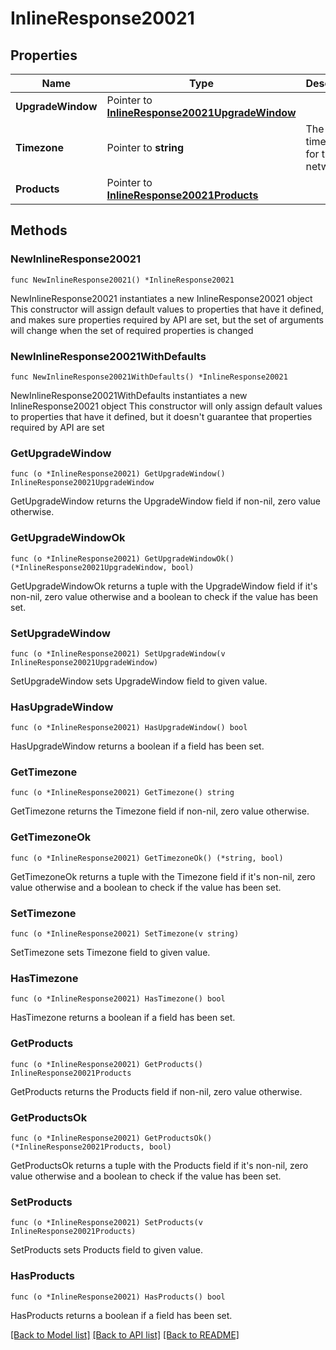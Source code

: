 # InlineResponse20021

## Properties

Name | Type | Description | Notes
------------ | ------------- | ------------- | -------------
**UpgradeWindow** | Pointer to [**InlineResponse20021UpgradeWindow**](InlineResponse20021UpgradeWindow.md) |  | [optional] 
**Timezone** | Pointer to **string** | The timezone for the network | [optional] 
**Products** | Pointer to [**InlineResponse20021Products**](InlineResponse20021Products.md) |  | [optional] 

## Methods

### NewInlineResponse20021

`func NewInlineResponse20021() *InlineResponse20021`

NewInlineResponse20021 instantiates a new InlineResponse20021 object
This constructor will assign default values to properties that have it defined,
and makes sure properties required by API are set, but the set of arguments
will change when the set of required properties is changed

### NewInlineResponse20021WithDefaults

`func NewInlineResponse20021WithDefaults() *InlineResponse20021`

NewInlineResponse20021WithDefaults instantiates a new InlineResponse20021 object
This constructor will only assign default values to properties that have it defined,
but it doesn't guarantee that properties required by API are set

### GetUpgradeWindow

`func (o *InlineResponse20021) GetUpgradeWindow() InlineResponse20021UpgradeWindow`

GetUpgradeWindow returns the UpgradeWindow field if non-nil, zero value otherwise.

### GetUpgradeWindowOk

`func (o *InlineResponse20021) GetUpgradeWindowOk() (*InlineResponse20021UpgradeWindow, bool)`

GetUpgradeWindowOk returns a tuple with the UpgradeWindow field if it's non-nil, zero value otherwise
and a boolean to check if the value has been set.

### SetUpgradeWindow

`func (o *InlineResponse20021) SetUpgradeWindow(v InlineResponse20021UpgradeWindow)`

SetUpgradeWindow sets UpgradeWindow field to given value.

### HasUpgradeWindow

`func (o *InlineResponse20021) HasUpgradeWindow() bool`

HasUpgradeWindow returns a boolean if a field has been set.

### GetTimezone

`func (o *InlineResponse20021) GetTimezone() string`

GetTimezone returns the Timezone field if non-nil, zero value otherwise.

### GetTimezoneOk

`func (o *InlineResponse20021) GetTimezoneOk() (*string, bool)`

GetTimezoneOk returns a tuple with the Timezone field if it's non-nil, zero value otherwise
and a boolean to check if the value has been set.

### SetTimezone

`func (o *InlineResponse20021) SetTimezone(v string)`

SetTimezone sets Timezone field to given value.

### HasTimezone

`func (o *InlineResponse20021) HasTimezone() bool`

HasTimezone returns a boolean if a field has been set.

### GetProducts

`func (o *InlineResponse20021) GetProducts() InlineResponse20021Products`

GetProducts returns the Products field if non-nil, zero value otherwise.

### GetProductsOk

`func (o *InlineResponse20021) GetProductsOk() (*InlineResponse20021Products, bool)`

GetProductsOk returns a tuple with the Products field if it's non-nil, zero value otherwise
and a boolean to check if the value has been set.

### SetProducts

`func (o *InlineResponse20021) SetProducts(v InlineResponse20021Products)`

SetProducts sets Products field to given value.

### HasProducts

`func (o *InlineResponse20021) HasProducts() bool`

HasProducts returns a boolean if a field has been set.


[[Back to Model list]](../README.md#documentation-for-models) [[Back to API list]](../README.md#documentation-for-api-endpoints) [[Back to README]](../README.md)


